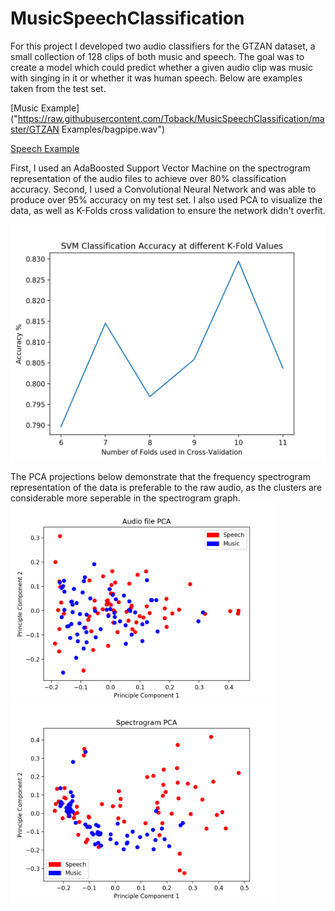 # MusicSpeechClassification
For this project I developed two audio classifiers for the GTZAN dataset, a small collection of 128 clips of both music and speech. The goal was to create a model which could predict whether a given audio clip was music with singing in it or whether it was human speech. Below are examples taken from the test set.

[Music Example]("https://raw.githubusercontent.com/Toback/MusicSpeechClassification/master/GTZAN Examples/bagpipe.wav")

[Speech Example](https://raw.githubusercontent.com/Toback/ArduinoEffectsPedal/master/Results/Granular_Synthesis_Example.wav)

First, I used an AdaBoosted Support Vector Machine on the spectrogram representation of the audio files to achieve over 80% classification accuracy. Second, I used a Convolutional Neural Network and was able to produce over 95% accuracy on my test set. I also used PCA to visualize the data, as well as K-Folds cross validation to ensure the network didn't overfit. 

![Finished Circuit](https://raw.githubusercontent.com/Toback/MusicSpeechClassification/master/Results/SVM_Accuracy_Graph.png)

The PCA projections below demonstrate that the frequency spectrogram representation of the data is preferable to the raw audio, as the clusters are considerable more seperable in the spectrogram graph.
<img src="https://raw.githubusercontent.com/Toback/MusicSpeechClassification/master/Results/Audio_File_PCA.png" width="425"/> <img src="https://raw.githubusercontent.com/Toback/MusicSpeechClassification/master/Results/Spectrogram_PCA.png" width="425"/> 
